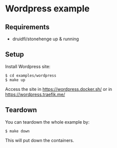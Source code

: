 # Wordpress example

## Requirements

- druidfi/stonehenge up & running

## Setup

Install Wordpress site:

```
$ cd examples/wordpress
$ make up
```

Access the site in https://wordpress.docker.sh/ or in https://wordpress.traefik.me/

## Teardown

You can teardown the whole example by:

```
$ make down
```

This will put down the containers.
